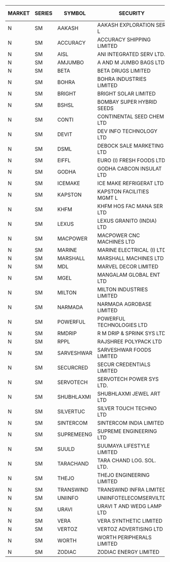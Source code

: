 


| MARKET | SERIES | SYMBOL | SECURITY | PREV CL PR | OPEN PRICE | HIGH PRICE | LOW PRICE | CLOSE PRICE | NET TRDVAL | NET TRDQTY | CORP IND | HI 52 WK | LO 52 WK |
| ----- | ----- | ----- | ----- | ----- | ----- | ----- | ----- | ----- | ----- | ----- | ----- | ----- | ----- |
| N | SM | AAKASH | AAKASH EXPLORATION SER L | 21.05 | 20.00 | 20.00 | 20.00 | 20.00 | 60000.00 | 3000 |  | 87.80 | 14.10 |
| N | SM | ACCURACY | ACCURACY SHIPPING LIMITED | 17.45 | 18.25 | 18.25 | 18.25 | 18.25 | 29200.00 | 1600 |  | 80.00 | 12.35 |
| N | SM | AISL | ANI INTEGRATED SERV LTD. | 16.60 | 15.80 | 15.80 | 15.80 | 15.80 | 18960.00 | 1200 |  | 73.90 | 15.80 |
| N | SM | AMJUMBO | A AND M JUMBO BAGS LTD | 7.95 | 8.30 | 8.30 | 8.30 | 8.30 | 398400.00 | 48000 |  | 50.00 | 5.85 |
| N | SM | BETA | BETA DRUGS LIMITED | 53.20 | 55.40 | 55.40 | 53.05 | 53.10 | 345880.00 | 6400 |  | 124.00 | 37.00 |
| N | SM | BOHRA | BOHRA INDUSTRIES LIMITED | .75 | .80 | .80 | .80 | .80 | 4800.00 | 6000 |  | 14.30 | .35 |
| N | SM | BRIGHT | BRIGHT SOLAR LIMITED | 8.60 | 8.20 | 8.20 | 8.20 | 8.20 | 49200.00 | 6000 |  | 24.30 | 6.45 |
| N | SM | BSHSL | BOMBAY SUPER HYBRID SEEDS | 109.95 | 111.45 | 111.45 | 111.45 | 111.45 | 133740.00 | 1200 |  | 136.00 | 98.20 |
| N | SM | CONTI | CONTINENTAL SEED CHEM LTD | 12.40 | 13.00 | 13.00 | 13.00 | 13.00 | 86658.00 | 6666 |  | 102.20 | 10.75 |
| N | SM | DEVIT | DEV INFO TECHNOLOGY LTD | 64.00 | 57.05 | 57.05 | 57.05 | 57.05 | 85575.00 | 1500 |  | 101.00 | 57.00 |
| N | SM | DSML | DEBOCK SALE MARKETING LTD | 4.30 | 4.10 | 4.10 | 4.10 | 4.10 | 24600.00 | 6000 |  | 11.35 | 3.55 |
| N | SM | EIFFL | EURO (I) FRESH FOODS LTD | 79.20 | 79.50 | 80.10 | 79.50 | 80.10 | 255360.00 | 3200 |  | 131.00 | 71.00 |
| N | SM | GODHA | GODHA CABCON INSULAT LTD | 29.00 | 30.40 | 30.40 | 30.40 | 30.40 | 121600.00 | 4000 |  | 30.40 | 10.95 |
| N | SM | ICEMAKE | ICE MAKE REFRIGERAT LTD | 35.00 | 35.10 | 36.50 | 35.05 | 36.00 | 358200.00 | 10000 |  | 84.50 | 25.65 |
| N | SM | KAPSTON | KAPSTON FACILITIES MGMT L | 91.00 | 91.00 | 91.00 | 91.00 | 91.00 | 127400.00 | 1400 |  | 111.00 | 75.10 |
| N | SM | KHFM | KHFM HOS FAC MANA SER LTD | 27.35 | 27.00 | 27.00 | 26.70 | 26.85 | 1530900.00 | 57000 |  | 37.00 | 22.50 |
| N | SM | LEXUS | LEXUS GRANITO (INDIA) LTD | 6.95 | 7.25 | 7.25 | 7.25 | 7.25 | 14500.00 | 2000 |  | 24.75 | 4.55 |
| N | SM | MACPOWER | MACPOWER CNC MACHINES LTD | 37.50 | 35.90 | 35.90 | 35.85 | 35.85 | 35875.00 | 1000 |  | 148.15 | 33.30 |
| N | SM | MARINE | MARINE ELECTRICAL (I) LTD | 86.10 | 88.00 | 90.10 | 88.00 | 90.10 | 894300.00 | 10000 |  | 123.00 | 78.00 |
| N | SM | MARSHALL | MARSHALL MACHINES LTD | 8.85 | 8.00 | 8.80 | 8.00 | 8.80 | 50400.00 | 6000 |  | 26.20 | 7.75 |
| N | SM | MDL | MARVEL DECOR LIMITED | 22.35 | 21.50 | 21.50 | 21.25 | 21.25 | 128000.00 | 6000 |  | 30.50 | 13.90 |
| N | SM | MGEL | MANGALAM GLOBAL ENT LTD | 54.75 | 55.00 | 55.00 | 55.00 | 55.00 | 220000.00 | 4000 |  | 58.30 | 51.05 |
| N | SM | MILTON | MILTON INDUSTRIES LIMITED | 8.10 | 8.10 | 8.10 | 8.10 | 8.10 | 35640.00 | 4400 |  | 15.25 | 8.10 |
| N | SM | NARMADA | NARMADA AGROBASE LIMITED | 11.85 | 11.30 | 11.30 | 11.30 | 11.30 | 81360.00 | 7200 |  | 28.70 | 11.30 |
| N | SM | POWERFUL | POWERFUL TECHNOLOGIES LTD | 10.10 | 9.60 | 9.60 | 9.60 | 9.60 | 403200.00 | 42000 |  | 18.00 | 3.45 |
| N | SM | RMDRIP | R M DRIP & SPRINK SYS LTD | 37.05 | 36.50 | 38.80 | 36.50 | 38.25 | 608700.00 | 16000 |  | 38.80 | 13.00 |
| N | SM | RPPL | RAJSHREE POLYPACK LTD | 60.00 | 60.00 | 63.85 | 60.00 | 63.85 | 123850.00 | 2000 |  | 118.00 | 50.00 |
| N | SM | SARVESHWAR | SARVESHWAR FOODS LIMITED | 13.70 | 13.05 | 13.15 | 13.05 | 13.05 | 355200.00 | 27200 |  | 43.85 | 8.45 |
| N | SM | SECURCRED | SECUR CREDENTIALS LIMITED | 14.00 | 14.70 | 14.70 | 14.70 | 14.70 | 26460.00 | 1800 |  | 110.00 | 12.15 |
| N | SM | SERVOTECH | SERVOTECH POWER SYS LTD. | 7.75 | 8.10 | 8.10 | 8.10 | 8.10 | 32400.00 | 4000 |  | 17.75 | 6.50 |
| N | SM | SHUBHLAXMI | SHUBHLAXMI JEWEL ART LTD | 22.55 | 22.00 | 24.80 | 21.50 | 23.00 | 297550.00 | 13000 |  | 209.50 | 21.50 |
| N | SM | SILVERTUC | SILVER TOUCH TECHNO LTD | 102.00 | 93.00 | 100.25 | 93.00 | 100.25 | 287250.00 | 3000 |  | 140.00 | 93.00 |
| N | SM | SINTERCOM | SINTERCOM INDIA LIMITED | 39.60 | 41.55 | 43.55 | 41.55 | 43.55 | 4437900.00 | 102000 |  | 81.00 | 35.55 |
| N | SM | SUPREMEENG | SUPREME ENGINEERING LTD | 16.00 | 15.50 | 15.90 | 15.20 | 15.70 | 497800.00 | 32000 |  | 42.00 | 13.20 |
| N | SM | SUULD | SUUMAYA LIFESTYLE LIMITED | 35.30 | 33.55 | 33.55 | 33.55 | 33.55 | 536800.00 | 16000 |  | 37.00 | 15.05 |
| N | SM | TARACHAND | TARA CHAND LOG. SOL. LTD. | 32.00 | 32.00 | 36.00 | 32.00 | 36.00 | 206000.00 | 6000 |  | 43.75 | 21.10 |
| N | SM | THEJO | THEJO ENGINEERING LIMITED | 379.00 | 360.05 | 397.95 | 360.05 | 397.95 | 390370.00 | 1000 |  | 607.70 | 350.55 |
| N | SM | TRANSWIND | TRANSWIND INFRA LIMITED | 3.50 | 3.65 | 3.65 | 3.65 | 3.65 | 14600.00 | 4000 |  | 10.35 | 2.85 |
| N | SM | UNIINFO | UNIINFOTELECOMSERVILTD | 13.65 | 13.70 | 13.70 | 12.40 | 12.65 | 365700.00 | 28000 |  | 44.80 | 12.00 |
| N | SM | URAVI | URAVI T AND WEDG LAMP LTD | 105.80 | 106.40 | 106.40 | 106.40 | 106.40 | 127680.00 | 1200 |  | 120.50 | 95.00 |
| N | SM | VERA | VERA SYNTHETIC LIMITED | 76.60 | 80.20 | 80.20 | 80.20 | 80.20 | 120300.00 | 1500 |  | 150.00 | 76.60 |
| N | SM | VERTOZ | VERTOZ ADVERTISING LTD | 73.35 | 75.00 | 75.50 | 69.70 | 70.50 | 1725960.00 | 24000 |  | 211.00 | 47.75 |
| N | SM | WORTH | WORTH PERIPHERALS LIMITED | 35.00 | 36.00 | 36.00 | 36.00 | 36.00 | 108000.00 | 3000 |  | 72.95 | 33.10 |
| N | SM | ZODIAC | ZODIAC ENERGY LIMITED | 12.15 | 12.75 | 12.75 | 12.75 | 12.75 | 25500.00 | 2000 |  | 32.00 | 11.25 |



